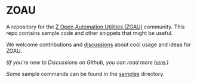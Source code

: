 # ZOAU

A repository for the [Z Open Automation Utilities (ZOAU)](https://www.ibm.com/docs/en/zoau) community.  This repo contains sample code and other snippets that might be useful.

We welcome contributions and [discussions](https://github.com/IBM/zoau/discussions) about cool usage and ideas for ZOAU.

*(If you're new to Discussions on Github, you can read more [here](https://docs.github.com/en/discussions/collaborating-with-your-community-using-discussions/about-discussions).)*

Some sample commands can be found in the [samples](samples) directory.

